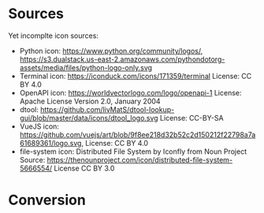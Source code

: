 # Sources

Yet incomplte icon sources:

   - Python icon: https://www.python.org/community/logos/, https://s3.dualstack.us-east-2.amazonaws.com/pythondotorg-assets/media/files/python-logo-only.svg
   - Terminal icon: https://iconduck.com/icons/171359/terminal
     License: CC BY 4.0
   - OpenAPI icon: https://worldvectorlogo.com/logo/openapi-1
     License: Apache License Version 2.0, January 2004
   - dtool: https://github.com/livMatS/dtool-lookup-gui/blob/master/data/icons/dtool_logo.svg
     License: CC-BY-SA
   - VueJS icon: https://github.com/vuejs/art/blob/9f8ee218d32b52c2d150212f22798a7a61689361/logo.svg, 
     License: CC BY 4.0
   - file-system icon: Distributed File System by Iconfly from Noun Project
     Source: https://thenounproject.com/icon/distributed-file-system-5666554/
     License CC BY 3.0

# Conversion
